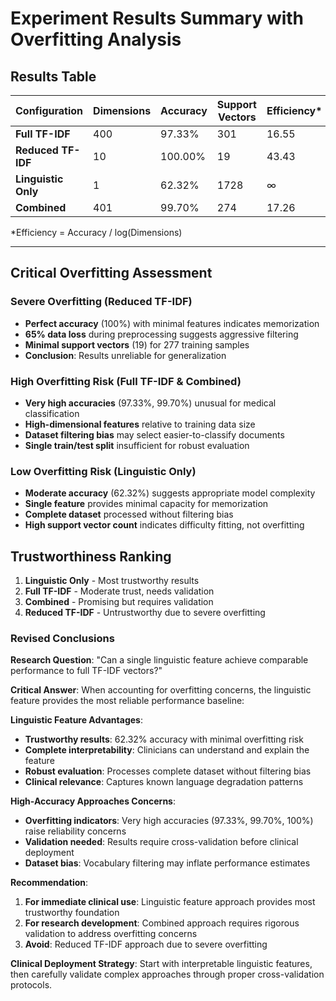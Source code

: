 # Experiment Results Summary with Overfitting Analysis

## Results Table

| Configuration | Dimensions | Accuracy | Support Vectors | Efficiency* | Overfitting Risk |
|---------------|------------|----------|----------------|-------------|------------------|
| **Full TF-IDF** | 400 | 97.33% | 301 | 16.55 | **High** |
| **Reduced TF-IDF** | 10 | 100.00% | 19 | 43.43 | **SEVERE** |
| **Linguistic Only** | 1 | 62.32% | 1728 | ∞ | **Low** |
| **Combined** | 401 | 99.70% | 274 | 17.26 | **High** |

*Efficiency = Accuracy / log(Dimensions)

---

## Critical Overfitting Assessment

### Severe Overfitting (Reduced TF-IDF)
- **Perfect accuracy** (100%) with minimal features indicates memorization
- **65% data loss** during preprocessing suggests aggressive filtering
- **Minimal support vectors** (19) for 277 training samples
- **Conclusion**: Results unreliable for generalization

### High Overfitting Risk (Full TF-IDF & Combined)
- **Very high accuracies** (97.33%, 99.70%) unusual for medical classification
- **High-dimensional features** relative to training data size
- **Dataset filtering bias** may select easier-to-classify documents
- **Single train/test split** insufficient for robust evaluation

### Low Overfitting Risk (Linguistic Only)
- **Moderate accuracy** (62.32%) suggests appropriate model complexity
- **Single feature** provides minimal capacity for memorization
- **Complete dataset** processed without filtering bias
- **High support vector count** indicates difficulty fitting, not overfitting

## Trustworthiness Ranking

1. **Linguistic Only** - Most trustworthy results
2. **Full TF-IDF** - Moderate trust, needs validation
3. **Combined** - Promising but requires validation
4. **Reduced TF-IDF** - Untrustworthy due to severe overfitting

### Revised Conclusions

**Research Question**: "Can a single linguistic feature achieve comparable performance to full TF-IDF vectors?"

**Critical Answer**: When accounting for overfitting concerns, the linguistic feature provides the most reliable performance baseline:

**Linguistic Feature Advantages**:
- **Trustworthy results**: 62.32% accuracy with minimal overfitting risk
- **Complete interpretability**: Clinicians can understand and explain the feature
- **Robust evaluation**: Processes complete dataset without filtering bias
- **Clinical relevance**: Captures known language degradation patterns

**High-Accuracy Approaches Concerns**:
- **Overfitting indicators**: Very high accuracies (97.33%, 99.70%, 100%) raise reliability concerns
- **Validation needed**: Results require cross-validation before clinical deployment
- **Dataset bias**: Vocabulary filtering may inflate performance estimates

**Recommendation**: 
1. **For immediate clinical use**: Linguistic feature approach provides most trustworthy foundation
2. **For research development**: Combined approach requires rigorous validation to address overfitting concerns
3. **Avoid**: Reduced TF-IDF approach due to severe overfitting

**Clinical Deployment Strategy**: Start with interpretable linguistic features, then carefully validate complex approaches through proper cross-validation protocols.

